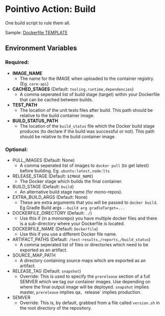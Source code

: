 # Pointivo Action: Build

One build script to rule them all.

Sample: [Dockerfile TEMPLATE](Dockerfile_TEMPLATE)


## Environment Variables

### Required:
- **IMAGE_NAME** 
  - The name for the IMAGE when uploaded to the container registry. (Eg. `core-api`)
- **CACHED_STAGES** (Default: `tooling,runtime,dependencies`)
    - A comma seperated list of build stage (target) within your Dockerfile that can be cached between builds.
- **TEST_PATH**
  - The location of the unit tests files after build. This path should be relative to the build container image.
- **BUILD_STATUS_PATH**
  - The location of the `build_status` file which the Docker build stage produces (to declare if the build was 
   successful or not). This path should be relative to the build container image.
  
### Optional:

- PULL_IMAGES (Default: None)
  - A comma seperated list of images to `docker pull` (to get latest) before building. Eg. `ubuntu:latest,node:lts`
- RELEASE_STAGE (Default: `$IMAGE_NAME`)
  - The Docker stage which builds the final container.
- BUILD_STAGE (Default: `build`)
  - An alternative build stage name (for mono-repos).
- EXTRA_BUILD_ARGS (Default: None)
  - These are extra arguments that you will be passed to `docker build`. Eg Gradle Build args `--build arg gradleTarget=...`
- DOCKERFILE_DIRECTORY (Default: `./`)
  - Use this if (in a monorepo) you have multiple docker files and there is a sub-directory where your Dockerfile is located.
- DOCKERFILE_NAME (Default: `Dockerfile`)
  - Use this if you use a different Docker file name.
- ARTIFACT_PATHS (Default: `/test-results,/reports,/build_status`)
  - A comma seperated list of files or directories which need to be exported as an artifact.
- SOURCE_MAP_PATH
  - A directory containing source maps which are exported as an artifact.
- RELEASE_TAG (Default: `snapshot`)
  - Override: This is used to specify the `prerelease` section of a full SEMVER which we tag our container images. Use depending on
  where the final output image will be deployed. `snapshot` implies master, `prerelease` implies qa`, `release` implies production.
- SEMVER
  - Override: This is, by default, grabbed from a file called `version.sh` in the root directory of the repository.
  
